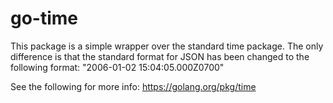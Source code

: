 # go-time

This package is a simple wrapper over the standard time package. The only
difference is that the standard format for JSON has been changed to the
following format: "2006-01-02 15:04:05.000Z0700"

See the following for more info: https://golang.org/pkg/time

